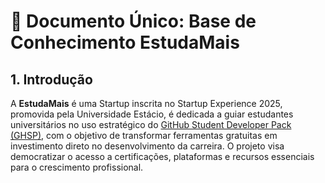 # 📘 Documento Único: Base de Conhecimento EstudaMais

## 1. Introdução

A **EstudaMais** é uma Startup inscrita no Startup Experience 2025, promovida pela Universidade Estácio, é dedicada a guiar estudantes universitários no uso estratégico do [GitHub Student Developer Pack (GHSP)](https://education.github.com/pack), com o objetivo de transformar ferramentas gratuitas em investimento direto no desenvolvimento da carreira. O projeto visa democratizar o acesso a certificações, plataformas e recursos essenciais para o crescimento profissional.